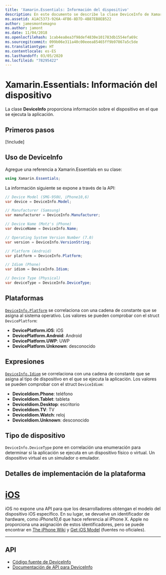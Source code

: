 ```yaml
---
title: 'Xamarin.Essentials: Información del dispositivo'
description: En este documento se describe la clase DeviceInfo de Xamarin.Essentials, que proporciona información sobre el dispositivo en el que se ejecuta la aplicación.
ms.assetid: A1AC5373-926A-4FB6-8D7D-4B87EB8EB522
author: jamesmontemagno
ms.author: jamont
ms.date: 11/04/2018
ms.openlocfilehash: 1cab4ea8ea3f98def4830e101783db1554efa69c
ms.sourcegitcommit: 099b06e311a40c00eeea85465ff9b97867a5c5de
ms.translationtype: HT
ms.contentlocale: es-ES
ms.lasthandoff: 03/05/2020
ms.locfileid: "78295422"
---
```

# <a name="xamarinessentials-device-information"></a>Xamarin.Essentials: Información del dispositivo

La clase **DeviceInfo** proporciona información sobre el dispositivo en el que se ejecuta la aplicación.

## <a name="get-started"></a>Primeros pasos

[!include[](~/essentials/includes/get-started.md)]

## <a name="using-deviceinfo"></a>Uso de DeviceInfo

Agregue una referencia a Xamarin.Essentials en su clase:

```csharp
using Xamarin.Essentials;
```

La información siguiente se expone a través de la API:

```csharp
// Device Model (SMG-950U, iPhone10,6)
var device = DeviceInfo.Model;

// Manufacturer (Samsung)
var manufacturer = DeviceInfo.Manufacturer;

// Device Name (Motz's iPhone)
var deviceName = DeviceInfo.Name;

// Operating System Version Number (7.0)
var version = DeviceInfo.VersionString;

// Platform (Android)
var platform = DeviceInfo.Platform;

// Idiom (Phone)
var idiom = DeviceInfo.Idiom;

// Device Type (Physical)
var deviceType = DeviceInfo.DeviceType;
```

## <a name="platforms"></a>Plataformas

[`DeviceInfo.Platform`](xref:Xamarin.Essentials.DeviceInfo.Platform) se correlaciona con una cadena de constante que se asigna al sistema operativo. Los valores se pueden comprobar con el struct `DevicePlatform`:

- **DevicePlatform.iOS**: iOS
- **DevicePlatform.Android**: Android
- **DevicePlatform.UWP**: UWP
- **DevicePlatform.Unknown**: desconocido

## <a name="idioms"></a>Expresiones

[`DeviceInfo.Idiom`](xref:Xamarin.Essentials.DeviceInfo.Idiom) se correlaciona con una cadena de constante que se asigna al tipo de dispositivo en el que se ejecuta la aplicación. Los valores se pueden comprobar con el struct `DeviceIdiom`:

- **DeviceIdiom.Phone**: teléfono
- **DeviceIdiom.Tablet**: tableta
- **DeviceIdiom.Desktop**: escritorio
- **DeviceIdiom.TV**: TV
- **DeviceIdiom.Watch**: reloj
- **DeviceIdiom.Unknown**: desconocido

## <a name="device-type"></a>Tipo de dispositivo

`DeviceInfo.DeviceType` pone en correlación una enumeración para determinar si la aplicación se ejecuta en un dispositivo físico o virtual. Un dispositivo virtual es un simulador o emulador.

## <a name="platform-implementation-specifics"></a>Detalles de implementación de la plataforma

# <a name="ios"></a>[iOS](#tab/ios)

iOS no expone una API para que los desarrolladores obtengan el modelo del dispositivo iOS específico. En su lugar, se devuelve un identificador de hardware, como _iPhone10,6_ que hace referencia al iPhone X. Apple no proporciona una asignación de estos identificadores, pero se puede encontrar en [The iPhone Wiki](https://www.theiphonewiki.com/wiki/Models) y [Get iOS Model](https://github.com/dannycabrera/Get-iOS-Model) (fuentes no oficiales).

--------------

## <a name="api"></a>API

- [Código fuente de DeviceInfo](https://github.com/xamarin/Essentials/tree/master/Xamarin.Essentials/DeviceInfo)
- [Documentación de API para DeviceInfo](xref:Xamarin.Essentials.DeviceInfo)
